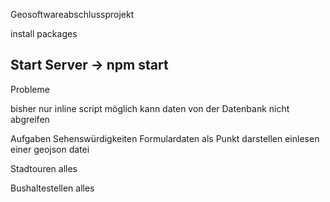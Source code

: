 Geosoftwareabschlussprojekt

install packages

Start Server -> npm start
----------------------------------------------
Probleme

bisher nur inline script möglich
kann daten von der Datenbank nicht abgreifen

Aufgaben
Sehenswürdigkeiten
	Formulardaten als Punkt darstellen
	einlesen einer geojson datei

Stadtouren
	alles

Bushaltestellen
	alles
